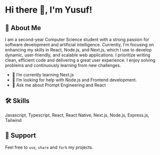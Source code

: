 # Hi there 👋, I'm Yusuf!

## 🚀 About Me

I am a second-year Computer Science student with a strong passion for software development and artificial intelligence. Currently, I'm focusing on enhancing my skills in React, Node.js, and Next.js, which I use to develop dynamic, user-friendly, and scalable web applications.
I prioritize writing clean, efficient code and delivering a great user experience. I enjoy solving problems and continuously learning from new challenges.

- 🌱 I’m currently learning Next.js
- 🤔 I’m looking for help with Node.js and Frontend development.
- 💬 Ask me about Prompt Engineering and React

## 🛠 Skills

Javascript, Typescript, React, React Native, Next.js, Node.js, Express.js, Tailwind

## 🤝 Support

Feel free to `use`, `share` and `fork` my projects.
